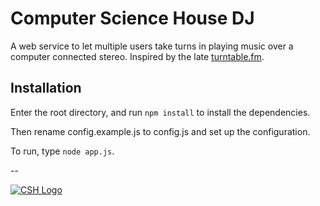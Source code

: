 Computer Science House DJ
==

A web service to let multiple users take turns in playing music over a computer
connected stereo. Inspired by the late [turntable.fm](http://turntable.fm).

Installation
--
Enter the root directory, and run `npm install` to install the dependencies.

Then rename config.example.js to config.js and set up the configuration.

To run, type `node app.js`.

--

[![CSH Logo](http://csh.rit.edu/images/logo.png)](http://csh.rit.edu)

